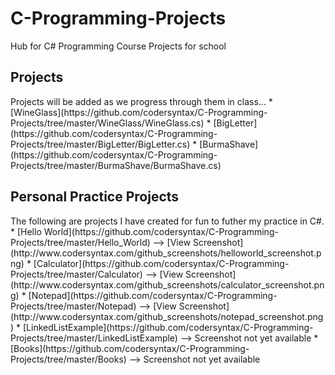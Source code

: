 # C-Programming-Projects
Hub for C# Programming Course Projects for school

<h2>Projects</h2>
Projects will be added as we progress through them in class...
* [WineGlass](https://github.com/codersyntax/C-Programming-Projects/tree/master/WineGlass/WineGlass.cs)
* [BigLetter](https://github.com/codersyntax/C-Programming-Projects/tree/master/BigLetter/BigLetter.cs)
* [BurmaShave](https://github.com/codersyntax/C-Programming-Projects/tree/master/BurmaShave/BurmaShave.cs)


<h2>Personal Practice Projects</h3>
The following are projects I have created for fun to futher my practice in C#.
* [Hello World](https://github.com/codersyntax/C-Programming-Projects/tree/master/Hello_World)
--> [View Screenshot](http://www.codersyntax.com/github_screenshots/helloworld_screenshot.png)
* [Calculator](https://github.com/codersyntax/C-Programming-Projects/tree/master/Calculator)
--> [View Screenshot](http://www.codersyntax.com/github_screenshots/calculator_screenshot.png)
* [Notepad](https://github.com/codersyntax/C-Programming-Projects/tree/master/Notepad)
--> [View Screenshot](http://www.codersyntax.com/github_screenshots/notepad_screenshot.png)
* [LinkedListExample](https://github.com/codersyntax/C-Programming-Projects/tree/master/LinkedListExample)
--> Screenshot not yet available
* [Books](https://github.com/codersyntax/C-Programming-Projects/tree/master/Books)
--> Screenshot not yet available